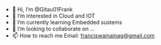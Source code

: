 - 👋 Hi, I’m @Gitau01Frank
- 👀 I’m interested in Cloud and IOT
- 🌱 I’m currently learning Embedded sustems
- 💞️ I’m looking to collaborate on ...
- 📫 How to reach me Email: franciswainainag@gmail.com

<!---
Gitau01Frank/Gitau01Frank is a ✨ special ✨ repository because its `README.md` (this file) appears on your GitHub profile.
You can click the Preview link to take a look at your changes.
--->
